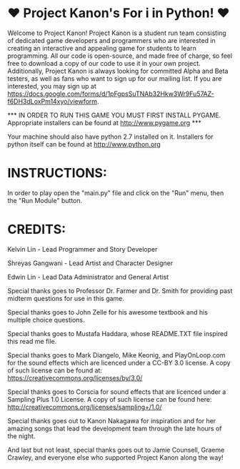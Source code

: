 ♥ Project Kanon's For i in Python! ♥
===================

Welcome to Project Kanon! Project Kanon is a student run team consisting of dedicated game developers and programmers who are interested in creating an interactive and appealing game for students to learn programming. All our code is open-source, and made free of charge, so feel free to download a copy of our code to use it in your own project. Additionally, Project Kanon is always looking for committed Alpha and Beta testers, as well as fans who want to sign up for our mailing list. If you are interested, you may sign up at https://docs.google.com/forms/d/1pFgpsSuTNAb32Hkw3Wr9Fu57AZ-f6DH3dLoxPm14xyo/viewform. 

*** IN ORDER TO RUN THIS GAME YOU MUST FIRST INSTALL PYGAME. Appropriate installers can be found at http://www.pygame.org *** 

Your machine should also have python 2.7 installed on it. Installers for python itself can be found at http://www.python.org

INSTRUCTIONS:
===================

In order to play open the "main.py" file and click on the "Run" menu, then the "Run Module" button. 

CREDITS:
===================

Kelvin Lin - Lead Programmer and Story Developer

Shreyas Gangwani - Lead Artist and Character Designer

Edwin Lin - Lead Data Administrator and General Artist

Special thanks goes to Professor Dr. Farmer and Dr. Smith for providing past midterm questions for use in this game.

Special thanks goes to John Zelle for his awesome textbook and his multiple choice questions.

Special thanks goes to Mustafa Haddara, whose README.TXT file inspired this read me file. 

Special thanks goes to Mark Diangelo, Mike Keonig, and PlayOnLoop.com for the sound effects which are licenced under a CC-BY 3.0 license. A copy of such license can be found at: https://creativecommons.org/licenses/by/3.0/

Special thanks goes to Corscia for sound effects that are licenced under a Sampling Plus 1.0 License. A copy of such license can be found here: http://creativecommons.org/licenses/sampling+/1.0/

Special thanks goes out to Kanon Nakagawa for inspiration and for her amazing songs that lead the development team through
 the late hours of the night.

And last but not least, special thanks goes out to Jamie Counsell, Graeme Crawley, and everyone else who supported 
Project Kanon along the way!

